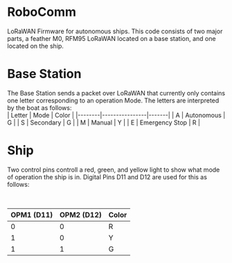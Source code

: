 # RoboComm
LoRaWAN Firmware for autonomous ships. This code consists of two major parts, a feather M0, RFM95 LoRaWAN located on a base station, and one located on the ship.
# Base Station
The Base Station sends a packet over LoRaWAN that currently only contains one letter corresponding to an operation Mode. The letters are interpreted by the boat as follows:
<br>
| Letter | Mode           | Color |
|--------|----------------|-------|
| A      | Autonomous     | G     |
| S      | Secondary      | G     |
| M      | Manual         | Y     |
| E      | Emergency Stop | R     |
<br>

# Ship
Two control pins controll a red, green, and yellow light to show what mode of operation the ship is in. Digital Pins D11 and D12 are used for this as follows:

<br>

| OPM1 (D11)| OPM2 (D12) | Color |
|------|------|-------|
| 0    | 0    | R     |
| 1    | 0    | Y     |
| 1    | 1    | G     |

<br>

